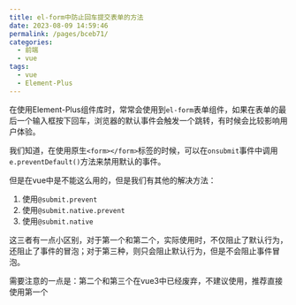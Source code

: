 ```yaml
---
title: el-form中防止回车提交表单的方法
date: 2023-08-09 14:59:46
permalink: /pages/bceb71/
categories:
  - 前端
  - vue
tags:
  - vue
  - Element-Plus
---
```


在使用Element-Plus组件库时，常常会使用到`el-form`表单组件，如果在表单的最后一个输入框按下回车，浏览器的默认事件会触发一个跳转，有时候会比较影响用户体验。

我们知道，在使用原生`<form></form>`标签的时候，可以在`onsubmit`事件中调用`e.preventDefault()`方法来禁用默认的事件。

但是在vue中是不能这么用的，但是我们有其他的解决方法：

1. 使用`@submit.prevent`
1. 使用`@submit.native.prevent`
1. 使用`@submit.native`

这三者有一点小区别，对于第一个和第二个，实际使用时，不仅阻止了默认行为，还阻止了事件的冒泡；对于第三种，则只会阻止默认行为，但是不会阻止事件冒泡。

需要注意的一点是：第二个和第三个在vue3中已经废弃，不建议使用，推荐直接使用第一个